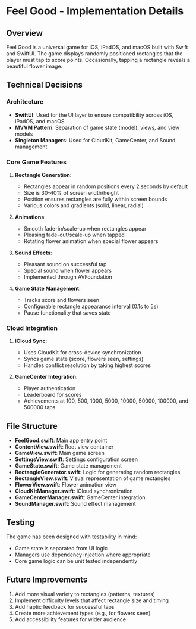 # Feel Good - Implementation Details

## Overview
Feel Good is a universal game for iOS, iPadOS, and macOS built with Swift and SwiftUI. The game displays randomly positioned rectangles that the player must tap to score points. Occasionally, tapping a rectangle reveals a beautiful flower image.

## Technical Decisions

### Architecture
- **SwiftUI**: Used for the UI layer to ensure compatibility across iOS, iPadOS, and macOS
- **MVVM Pattern**: Separation of game state (model), views, and view models
- **Singleton Managers**: Used for CloudKit, GameCenter, and Sound management

### Core Game Features
1. **Rectangle Generation**:
   - Rectangles appear in random positions every 2 seconds by default
   - Size is 30-40% of screen width/height
   - Position ensures rectangles are fully within screen bounds
   - Various colors and gradients (solid, linear, radial)

2. **Animations**:
   - Smooth fade-in/scale-up when rectangles appear
   - Pleasing fade-out/scale-up when tapped
   - Rotating flower animation when special flower appears

3. **Sound Effects**:
   - Pleasant sound on successful tap
   - Special sound when flower appears
   - Implemented through AVFoundation

4. **Game State Management**:
   - Tracks score and flowers seen
   - Configurable rectangle appearance interval (0.1s to 5s)
   - Pause functionality that saves state

### Cloud Integration
1. **iCloud Sync**:
   - Uses CloudKit for cross-device synchronization
   - Syncs game state (score, flowers seen, settings)
   - Handles conflict resolution by taking highest scores

2. **GameCenter Integration**:
   - Player authentication
   - Leaderboard for scores
   - Achievements at 100, 500, 1000, 5000, 10000, 50000, 100000, and 500000 taps

## File Structure
- **FeelGood.swift**: Main app entry point
- **ContentView.swift**: Root view container
- **GameView.swift**: Main game screen
- **SettingsView.swift**: Settings configuration screen
- **GameState.swift**: Game state management
- **RectangleGenerator.swift**: Logic for generating random rectangles
- **RectangleView.swift**: Visual representation of game rectangles
- **FlowerView.swift**: Flower animation view
- **CloudKitManager.swift**: iCloud synchronization
- **GameCenterManager.swift**: GameCenter integration
- **SoundManager.swift**: Sound effect management

## Testing
The game has been designed with testability in mind:
- Game state is separated from UI logic
- Managers use dependency injection where appropriate
- Core game logic can be unit tested independently

## Future Improvements
1. Add more visual variety to rectangles (patterns, textures)
2. Implement difficulty levels that affect rectangle size and timing
3. Add haptic feedback for successful taps
4. Create more achievement types (e.g., for flowers seen)
5. Add accessibility features for wider audience
